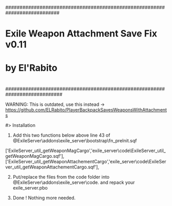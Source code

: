 ###########################################################################
# 
# Exile Weapon Attachment Save Fix v0.11
# by El'Rabito
#
############################################################################

WARNING: This is outdated, use this instead -> https://github.com/ELRabito/PlayerBackpackSavesWeaponsWithAttachments
	
#> Installation

1. Add this two functions below above line 43 of @ExileServer\addons\exile_server\bootstrap\fn_preInit.sqf

['ExileServer_util_getWeaponMagCargo','exile_server\code\ExileServer_util_getWeaponMagCargo.sqf'],
['ExileServer_util_getWeaponAttachementCargo','exile_server\code\ExileServer_util_getWeaponAttachementCargo.sqf'],

2. Put/replace the files from the code folder into @ExileServer\addons\exile_server\code. and repack your exile_server.pbo

3. Done ! Nothing more needed.
